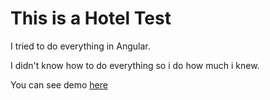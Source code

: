 # This is a Hotel Test

I tried to do everything in Angular.

I didn't know how to do everything so i do how much i knew.

You can see demo  <a href="http://jovanpoplasen.com/blog/hoteltest/" target="_blank">here</a>
